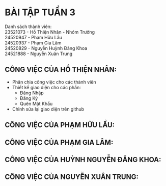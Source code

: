 # BÀI TẬP TUẦN 3 <br>
Danh sách thành viên: <br>
23521073 - Hồ Thiện Nhân - Nhóm Trưởng <br>
24520947 - Phạm Hữu Lầu <br>
24520937 - Phạm Gia Lâm <br>
24520829 - Nguyễn Huỳnh Đăng Khoa <br>
24521888 - Nguyễn Xuân Trung <br>
## CÔNG VIỆC CỦA HỒ THIỆN NHÂN: <br>
- Phân chia công việc cho các thành viên <br>
- Thiết kế giao diện cho các phần: <br>
  - Đăng Nhập <br>
  - Đăng Ký <br>
  - Quên Mật Khẩu <br>
- Chỉnh sửa lại giao diện trên github 
## CÔNG VIỆC CỦA PHẠM HỮU LẦU: <br>

## CÔNG VIỆC CỦA PHẠM GIA LÂM: <br>

## CÔNG VIỆC CỦA HUỲNH NGUYỄN ĐĂNG KHOA: <br>

## CÔNG VIỆC CỦA NGUYỄN XUÂN TRUNG: <br>




